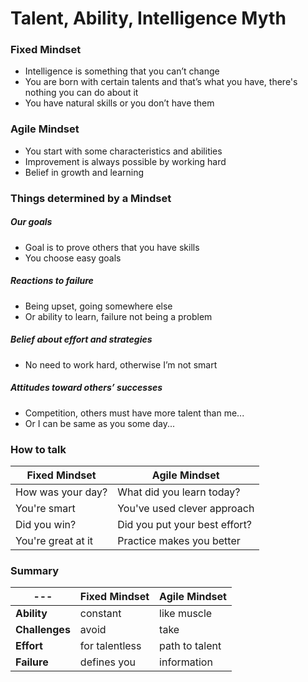 # Talent, Ability, Intelligence Myth

### Fixed Mindset

- Intelligence is something that you can’t change
- You are born with certain talents and that’s what you have, there's nothing
you can do about it
- You have natural skills or you don’t have them

### Agile Mindset
- You start with some characteristics and abilities
- Improvement is always possible by working hard
- Belief in growth and learning

### Things determined by a Mindset

##### Our goals
- Goal is to prove others that you have skills
- You choose easy goals

##### Reactions to failure
- Being upset, going somewhere else
- Or ability to learn, failure not being a problem

##### Belief about effort and strategies
- No need to work hard, otherwise I’m not smart

##### Attitudes toward others’ successes
- Competition, others must have more talent than me...
- Or I can be same as you some day...

### How to talk

Fixed Mindset | Agile Mindset
--- | ---
How was your day? | What did you learn today?
You're smart | You've used clever approach
Did you win? | Did you put your best effort?
You're great at it | Practice makes you better

### Summary

--- | Fixed Mindset | Agile Mindset
--- | --- | ---
**Ability** | constant | like muscle
**Challenges** | avoid | take
**Effort** | for talentless | path to talent
**Failure** | defines you | information
